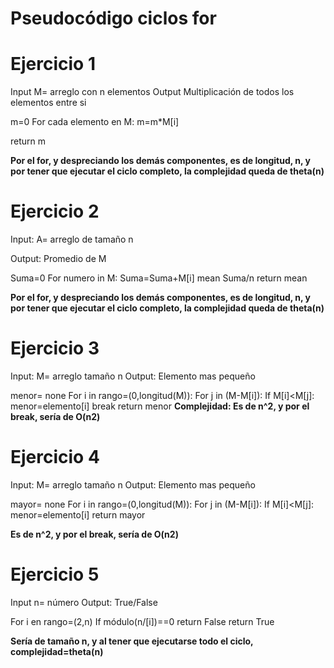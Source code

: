 # Pseudocódigo ciclos for
# Ejercicio 1
Input
M= arreglo con n elementos
Output
Multiplicación de todos los elementos entre si

m=0
For cada elemento en M:
  m=m*M[i]
  
  return m
  
  **Por el for, y despreciando los demás componentes, es de longitud, n, y por tener que ejecutar el ciclo completo, la complejidad queda de theta(n)**

 # Ejercicio 2
 
 Input:
 A= arreglo de tamaño n
 
 Output:
 Promedio de M
 
 Suma=0
 For numero in M:
  Suma=Suma+M[i]
 mean Suma/n
 return mean
 
 **Por el for, y despreciando los demás componentes, es de longitud, n, y por tener que ejecutar el ciclo completo, la complejidad queda de theta(n)**
 
 # Ejercicio 3
 
  Input:
  M= arreglo tamaño n
  Output:
  Elemento mas pequeño
  
  menor= none
  For i in rango=(0,longitud(M)):
    For j in (M-M[i]): 
      If M[i]<M[j]:
        menor=elemento[i]
        break
    return menor
  **Complejidad: Es de n^2, y por el break, sería de O(n2)** 
    
  # Ejercicio 4
    
  Input:
  M= arreglo tamaño n
  Output:
  Elemento mas pequeño
  
  mayor= none
  For i in rango=(0,longitud(M)):
    For j in (M-M[i]): 
      If M[i]<M[j]:
        menor=elemento[i]
    return mayor
    
  **Es de n^2, y por el break, sería de O(n2)**
  
 # Ejercicio 5
 Input
 n= número
 Output:
 True/False
 
 For i en rango=(2,n)
    If módulo(n/[i])==0
    return False
  return True
  
 **Sería de tamaño n, y al tener que ejecutarse todo el ciclo, complejidad=theta(n)**
    
  
